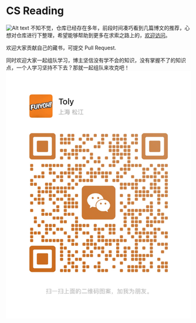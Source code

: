 # CS Reading
![Alt text](logo-color.png=200x200)
不知不觉，仓库已经存在多年，前段时间凑巧看到几篇博文的推荐，心想对仓库进行下整理，希望能够帮助到更多在求索之路上的，[欢迎访问](http://books.englishburning.com)。

欢迎大家贡献自己的藏书，可提交 Pull Request.

同时欢迎大家一起组队学习，博主坚信没有学不会的知识，没有掌握不了的知识点，一个人学习坚持不下去？那就一起组队来攻克吧！
![Alt text](wechat.png)